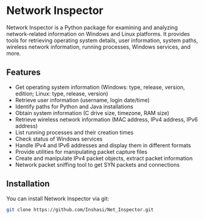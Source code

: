 # Network Inspector

Network Inspector is a Python package for examining and analyzing network-related information on Windows and Linux platforms. It provides tools for retrieving operating system details, user information, system paths, wireless network information, running processes, Windows services, and more.

## Features

- Get operating system information (Windows: type, release, version, edition; Linux: type, release, version)
- Retrieve user information (username, login date/time)
- Identify paths for Python and Java installations
- Obtain system information (C drive size, timezone, RAM size)
- Retrieve wireless network information (MAC address, IPv4 address, IPv6 address)
- List running processes and their creation times
- Check status of Windows services
- Handle IPv4 and IPv6 addresses and display them in different formats
- Provide utilities for manipulating packet capture files
- Create and manipulate IPv4 packet objects, extract packet information
- Network packet sniffing tool to get SYN packets and connections

## Installation

You can install Network Inspector via git:

```bash
git clone https://github.com/Inshasi/Net_Inspector.git
